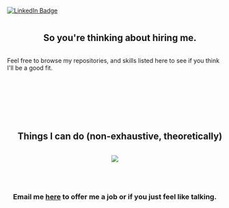 <!--
**joshualevitas/joshualevitas** is a ✨ _special_ ✨ repository because its `README.md` (this file) appears on your GitHub profile.

Here are some ideas to get you started:

- 🔭 I’m currently working on ...
- 🌱 I’m currently learning ...
- 👯 I’m looking to collaborate on ...
- 🤔 I’m looking for help with ...
- 💬 Ask me about ...
- 📫 How to reach me: ...
- 😄 Pronouns: ...
- ⚡ Fun fact: ...
-->



[![LinkedIn Badge](https://img.shields.io/badge/LinkedIn-Profile-informational?style=flat&logo=linkedin&logoColor=white&color=0D76A8)](https://www.linkedin.com/in/joshua-levitas-1a609a198/)


<!--h2 without bottom border-->
<div id="user-content-toc">
  <ul align="center">
    <summary><h2 style="display: inline-block">So you're thinking about hiring me.</summary>
      </ul>
</div>
  
<div>

Feel free to browse my repositories, and skills listed here to see if you think I'll be a good fit.
  
<!--   <p>
    But don't take it from me, just read these reviews:
    <br></br>
  </p>
 </div>
 
 > "A handsome young man who knows his way around a computer."
 >  
 >  <p>- My Nana</p>
 <br></br>
 > "Quite literally, the most employable person I have ever met."
 > 
 > <p>- My best friend, Avery</p>
 <br></br>
 > "Well done, Josh."
 > 
 > <p>- My professor, after I presented a research project</p> -->
 
 <br></br>


 <br></br>
  



<div id="user-content-toc">
  <ul align="center">
    <summary><h2 style="display: inline-block">Things I can do (non-exhaustive, theoretically)</h2></summary>
  </ul>
</div>
<!--tech stack icons-->
<p align="center">
  <a href="https://skillicons.dev">
    <img src="https://skillicons.dev/icons?i=py,pytorch,git,github,c,cpp,cs,html,css,js,react,angular,r,aws,bash,bootstrap,firebase,latex,linux,md,mysql,tensorflow,unity,visualstudio,vscode,perline=14" />
  </a>
</p>



</p>    
<br></br>
<div align="center">

### Email me [here](mailto:joshualevitas+github@gmail.com) to offer me a job or if you just feel like talking.

 </div>
<br></br>



<!--
Stuff I borrowed: 

Snake: https://github.com/1999AZZAR/1999AZZAR/blob/main/resources/img/grid-snake.svg

-->
